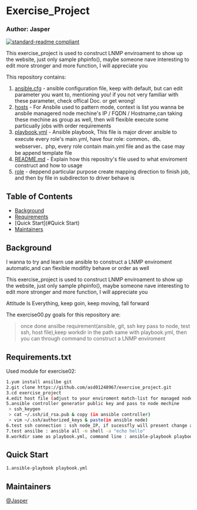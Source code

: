# Exercise_Project
### Author: Jasper

[![standard-readme compliant](https://img.shields.io/badge/Exercise-02-green)](https://github.com/asd01248967/workspace)

This exercise_project is used to construct LNMP enviroament to show up the website,  just only sample phpinfo(), maybe someone nave interesting to edit more stronger and more function, I will appreciate you

This repository contains:

1. [ansible.cfg](ansible.cfg) - ansible configuration file, keep with default, but can edit parameter you want to, mentioning you! if you not very familiar with these parameter, check offical Doc. or get wrong! 
2. [hosts](hosts) - For Ansbile used to  pattern mode, context is list you wanna be  ansbile managered node mechine's IP / FQDN / Hostname,can taking these mechine as group as well, then will flexible execute some particually jobs with order  requirements
3. [playbook.yml](playbook.yml) - Ansible playbook, This file is major dirver ansible to execute every role's main.yml, have four role: common、db、webserver、php, every role contain main.yml file and as the case may be append template file
4. [README.md](README.md) - Explain how this repositry's file used to what enviroment construct and how to usage
5. [role](roles) - deppend particular purpose create mapping direction to finish job, and then by file in subdirecton to driver behave is 
## Table of Contents

- [Background](#background)
- [Requirements](#Requirements.txt)
- [Quick Start](#Quick Start)
- [Maintainers](#maintainers)

## Background

I wanna to try and learn use ansible to construct a LNMP enviroment automatic,and can flexible modifity behave or order as well

This exercise_project is used to construct LNMP enviroament to show up the website, just only sample phpinfo(), maybe someone nave interesting to edit more stronger and more function, I will appreciate you

Attitude Is Everything, keep goin, keep moving, fall forward

The exercise00.py goals for this repository are:

> once done ansilbe requirement(ansible, git, ssh key pass to node, test ssh, host file),keep workdir in the path same with playbook.yml, then you can through command to construct a LNMP enviroment

## Requirements.txt

Used module for exercise02:
```sh
1.yum install ansilbe git
2.git clone https://github.com/asd01248967/exercise_project.git
3.cd exercise_project
4.edit host file (adjust to your enviroment match-list for managed node)
5.ansible controller generator public key and pass to node mechine 
 > ssh_keygen
 > cat ~/.ssh/id_rsa.pub & copy (in ansible controller)
 > vim ~/.ssh/authorized_keys & paste(in ansible node)
6.test ssh connection : ssh node_IP, if sucessfly will present change and node_IP
7.test ansilbe : ansible all -m shell -a "echo hello"
8.workdir same as playbook.yml, command line : ansible-playbook playbook.yml
```

## Quick Start

```sh
1.ansible-playbook playbook.yml
```
## Maintainers

[@Jasper](https://github.com/asd01248967)